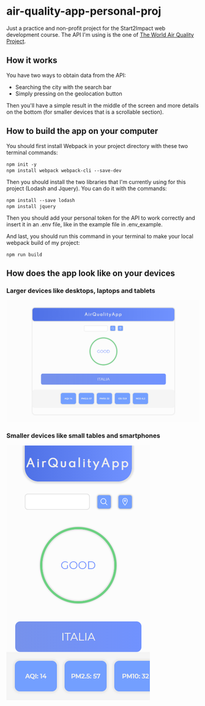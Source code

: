 # air-quality-app-personal-proj
Just a practice and non-profit project for the Start2Impact web development course.
The API I'm using is the one of [The World Air Quality Project](https://aqicn.org/api/).

## How it works

You have two ways to obtain data from the API:
- Searching the city with the search bar
- Simply pressing on the geolocation button

Then you'll have a simple result in the middle of the screen and more details on the bottom (for smaller devices that is a scrollable section).

## How to build the app on your computer

You should first install Webpack in your project directory with these two terminal commands:

```
npm init -y
npm install webpack webpack-cli --save-dev
```

Then you should install the two libraries that I'm currently using for this project (Lodash and Jquery).
You can do it with the commands:

```
npm install --save lodash
npm install jquery
```

Then you should add your personal token for the API to work correctly and insert it in an .env file,
like in the example file in .env_example.

And last, you should run this command in your terminal to make your local webpack build of my project:

```
npm run build
```

## How does the app look like on your devices

### Larger devices like desktops, laptops and tablets

![larger devices pic](./readme_pics/air-quality-app-larger-devices.png)

### Smaller devices like small tables and smartphones

![smaller devices pic](./readme_pics/air-quality-app-smaller-devices.png)

